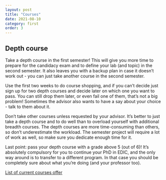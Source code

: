 ```yaml
---
layout: post
title: "Courses"
date: 2021-08-10
category: first
order: 3
---
```


## Depth course
Take a depth course in the first semester! This will give you more time to prepare for the candidacy exam and to define your lab (and topic) in the second semester. It also leaves you with a backup plan in case it doesn’t work out - you can just take another course in the second semester.

Use the first two weeks to do course shopping, and if you can’t decide just sign up for two depth courses and decide later on which one you want to pass. You can still drop them later, or even fail one of them, that’s not a big problem! Sometimes the advisor also wants to have a say about your choice - talk to them about it.

Don’t take other courses unless requested by your advisor. It’s better to just take a depth course and to do well than to overload yourself with additional breadth courses. The depth courses are more time-consuming than others, so don’t underestimate the workload. The semester project will require a lot of work as well, so make sure you dedicate enough time for it.

Last point: pass your depth course with a grade above 5 (out of 6)! It’s absolutely compulsory for you to continue your PhD in EDIC, and the only way around is to transfer to a different program. In that case you should be completely sure about what you’re doing (and your professor too).

[List of current courses offer](https://www.epfl.ch/education/phd/edic-computer-and-communication-sciences/edic-computer-and-communication-sciences/edic-course-book/)

